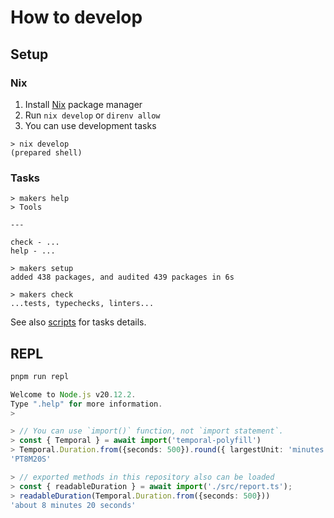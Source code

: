 # How to develop

## Setup

### Nix

1. Install [Nix](https://nixos.org/) package manager
2. Run `nix develop` or `direnv allow`
3. You can use development tasks

```console
> nix develop
(prepared shell)
```

### Tasks

```console
> makers help
> Tools

---

check - ...
help - ...

> makers setup
added 438 packages, and audited 439 packages in 6s

> makers check
...tests, typechecks, linters...
```

See also [scripts](package.json) for tasks details.

## REPL

```bash
pnpm run repl
```

```typescript
Welcome to Node.js v20.12.2.
Type ".help" for more information.
>

> // You can use `import()` function, not `import statement`.
> const { Temporal } = await import('temporal-polyfill')
> Temporal.Duration.from({seconds: 500}).round({ largestUnit: 'minutes' }).toString()
'PT8M20S'

> // exported methods in this repository also can be loaded
> const { readableDuration } = await import('./src/report.ts');
> readableDuration(Temporal.Duration.from({seconds: 500}))
'about 8 minutes 20 seconds'
```
